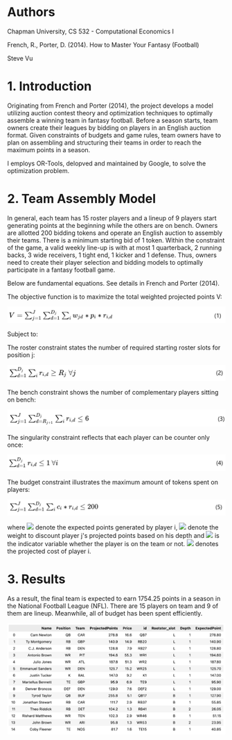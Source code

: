 # Authors

Chapman University, CS 532 - Computational Economics I

French, R., Porter, D. (2014). How to Master Your Fantasy (Football)

Steve Vu

# 1. Introduction

Originating from French and Porter (2014), the project develops a model utilizing auction contest theory and optimization techniques to optimally assemble a winning team in fantasy football. Before a season starts, team owners create their leagues by bidding on players in an English auction format. Given constraints of budgets and game rules, team owners have to plan on assembling and structuring their teams in order to reach the maximum points in a season.

I employs OR-Tools, delopved and maintained by Google, to solve the optimization problem.

# 2. Team Assembly Model

In general, each team has 15 roster players and a lineup of 9 players start generating points at the beginning while the others are on bench. Owners are allotted 200 bidding tokens and operate an English auction to assembly their teams. There is a minimum starting bid of 1 token. Within the constraint of the game, a valid weekly line-up is with at most 1 quarterback, 2 running backs, 3 wide receivers, 1 tight end, 1 kicker and 1 defense. Thus, owners need to create their player selection and bidding models to optimally participate in a fantasy football game.

Below are fundamental equations. See details in French and Porter (2014).

The objective function is to maximize the total weighted projected points V:

![](https://github.com/SteveVu2212/Winning-Fantasy-Football-Leagues/blob/main/images/subjective%20function.png)

Subject to:

The roster constraint states the number of required starting roster slots for position j:
 
![](https://github.com/SteveVu2212/Winning-Fantasy-Football-Leagues/blob/main/images/roster%20constraint.png)

The bench constraint shows the number of complementary players sitting on bench:

![](https://github.com/SteveVu2212/Winning-Fantasy-Football-Leagues/blob/main/images/bench%20constraint.png)

The singularity constraint reflects that each player can be counter only once:

![](https://github.com/SteveVu2212/Winning-Fantasy-Football-Leagues/blob/main/images/singularity%20constraint.png)

The budget constraint illustrates the maximum amount of tokens spent on players:

![](https://github.com/SteveVu2212/Winning-Fantasy-Football-Leagues/blob/main/images/budget%20constraint.png)

where <img src="https://render.githubusercontent.com/render/math?math=$p_{i}$"> denote the expected points generated by player i, <img src="https://render.githubusercontent.com/render/math?math=$w_{jd}$"> denote the weight to discount player j's projected points based on his depth and <img src="https://render.githubusercontent.com/render/math?math=$r_{i,d}$"> is the indicator variable whether the player is on the team or not. <img src="https://render.githubusercontent.com/render/math?math=$c_{i}$"> denotes the projected cost of player i.


# 3. Results

As a result, the final team is expected to earn 1754.25 points in a season in the National Football League (NFL). There are 15 players on team and 9 of them are lineup. Meanwhile, all of budget has been spent efficiently.

![](https://github.com/SteveVu2212/Winning-Fantasy-Football-Leagues/blob/main/images/final%20team.png)